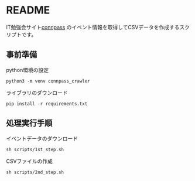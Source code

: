 # README

IT勉強会サイト[connpass](https://connpass.com/) のイベント情報を取得してCSVデータを作成するスクリプトです。

## 事前準備
python環境の設定
```
python3 -m venv connpass_crawler
```

ライブラリのダウンロード
```
pip install -r requirements.txt
```

## 処理実行手順
イベントデータのダウンロード
```
sh scripts/1st_step.sh
```

CSVファイルの作成
```
sh scripts/2nd_step.sh
```